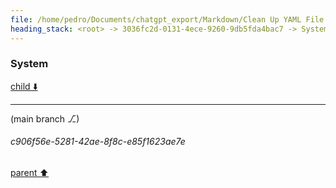 ```yaml
---
file: /home/pedro/Documents/chatgpt_export/Markdown/Clean Up YAML File.md
heading_stack: <root> -> 3036fc2d-0131-4ece-9260-9db5fda4bac7 -> System
---
```

### System

[child ⬇️](#c906f56e-5281-42ae-8f8c-e85f1623ae7e)

---

(main branch ⎇)
###### c906f56e-5281-42ae-8f8c-e85f1623ae7e
[parent ⬆️](#3036fc2d-0131-4ece-9260-9db5fda4bac7)
